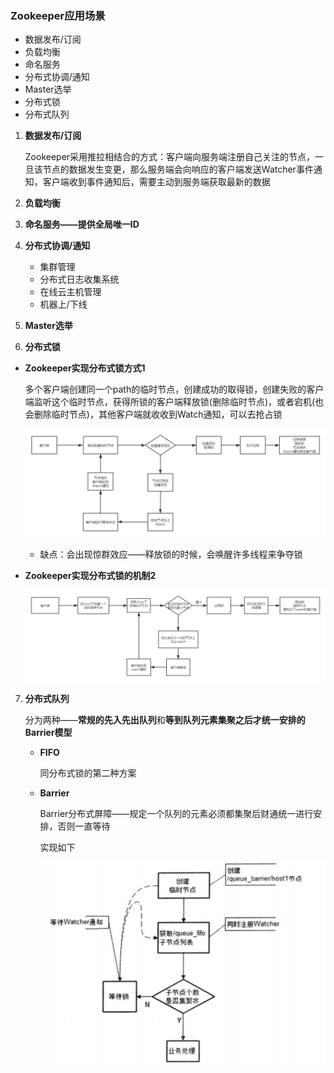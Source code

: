 ### Zookeeper应用场景

* 数据发布/订阅
* 负载均衡
* 命名服务
* 分布式协调/通知
* Master选举
* 分布式锁
* 分布式队列





1. **数据发布/订阅**

   Zookeeper采用推拉相结合的方式：客户端向服务端注册自己关注的节点，一旦该节点的数据发生变更，那么服务端会向响应的客户端发送Watcher事件通知，客户端收到事件通知后，需要主动到服务端获取最新的数据

2. **负载均衡**

3. **命名服务——提供全局唯一ID**

4. **分布式协调/通知**

   * 集群管理
   * 分布式日志收集系统
   * 在线云主机管理
   * 机器上/下线

5. **Master选举**

6. **分布式锁**

* **Zookeeper实现分布式锁方式1**

  多个客户端创建同一个path的临时节点，创建成功的取得锁，创建失败的客户端监听这个临时节点，获得所锁的客户端释放锁(删除临时节点)，或者宕机(也会删除临时节点)，其他客户端就收收到Watch通知，可以去抢占锁

  ![1](../p\Zookeeper实现分布式锁机制1.png)

  * 缺点：会出现惊群效应——释放锁的时候，会唤醒许多线程来争夺锁

* **Zookeeper实现分布式锁的机制2**

  

  ![1](../p\Zookeeper实现分布式锁机制2.png)



7. **分布式队列**

   分为两种——**常规的先入先出队列**和**等到队列元素集聚之后才统一安排的Barrier模型**

   * **FIFO**

     同分布式锁的第二种方案

   * **Barrier**

     Barrier分布式屏障——规定一个队列的元素必须都集聚后财通统一进行安排，否则一直等待

     实现如下

     ![1](../p\3.png)

     